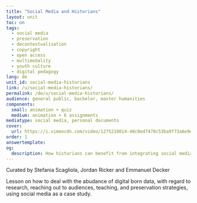 ```yaml
---
title: "Social Media and Historians"
layout: unit
toc: on
tags:
  - social media
  - preservation
  - decontextualisation
  - copyright
  - open access
  - multimodality
  - youth culture
  - digital pedagogy
lang: de
unit_id: social-media-historians
link: /u/social-media-historians/
permalink: /de/u/social-media-historians/
audience: general public, bachelor, master humanities
components:
  small: animation + quiz
  medium: animation + 6 assignments
mediatype: social media, personal documents
cover:
  url: https://i.vimeocdn.com/video/1275218014-40c0ed7478c53ba9f73a6e9d4edc277e26a2bb8d775e9b957?mw=700&mh=394
order: 1
answertemplate:
og:
  description: How historians can benefit from integrating social media in teaching and research
---
```

Curated by Stefania Scagliola, Jordan Ricker and Emmanuel Decker

Lesson on how to deal with the abudance of digital born data, with regard to research, reaching out to audiences, teaching, and preservation strategies, using social media as a case study.

<!-- more -->
